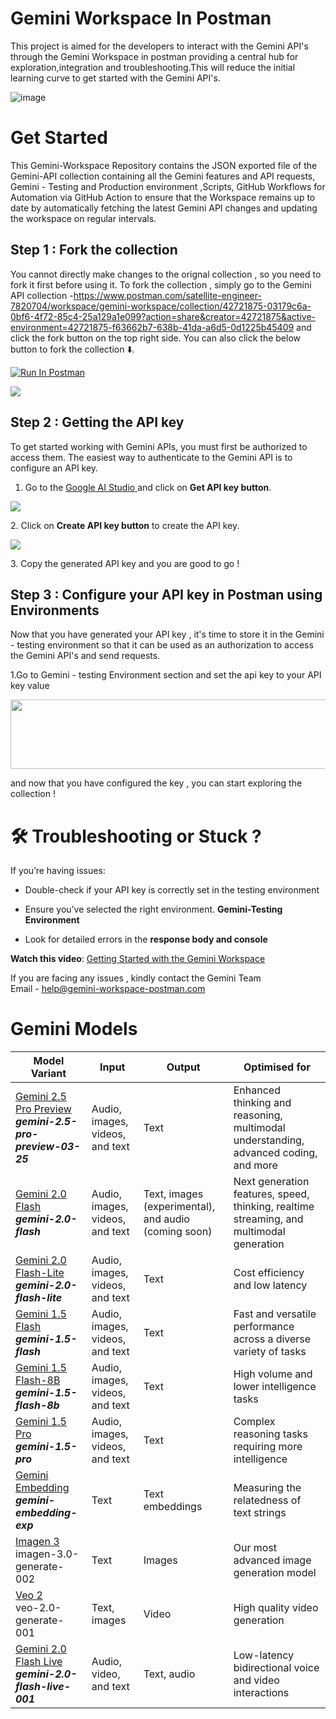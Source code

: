 # Gemini Workspace In Postman       

This project is aimed for the developers to interact with the Gemini API's through the Gemini Workspace in postman providing a central hub for exploration,integration and troubleshooting.This will reduce the initial learning curve to get started with the Gemini API's.

![image](https://github.com/user-attachments/assets/45f05066-b28f-4393-a507-1a97dbdbe157)



# Get Started
This Gemini-Workspace Repository contains the JSON exported file of the Gemini-API collection containing all the Gemini features and API requests, Gemini - Testing and Production environment ,Scripts, GitHub Workflows for Automation via GitHub Action to ensure that the Workspace remains up to date by automatically fetching the latest Gemini API changes and updating the workspace on regular intervals.

## Step 1 : Fork the collection

You cannot directly make changes to the orignal collection , so you need to fork it first before using it. To fork the collection , simply go to the Gemini API collection -https://www.postman.com/satellite-engineer-7820704/workspace/gemini-workspace/collection/42721875-03179c6a-0bf6-4f72-85c4-25a129a1e099?action=share&creator=42721875&active-environment=42721875-f63662b7-638b-41da-a6d5-0d1225b45409 and click the fork button on the top right side. You can also click the below button to fork the collection ⬇️.

  [<img src="https://run.pstmn.io/button.svg" alt="Run In Postman">](https://app.getpostman.com/run-collection/42721875-03179c6a-0bf6-4f72-85c4-25a129a1e099?action=collection%2Ffork&source=rip_markdown&collection-url=entityId%3D42721875-03179c6a-0bf6-4f72-85c4-25a129a1e099%26entityType%3Dcollection%26workspaceId%3D2f9d5f9f-aea6-4fdf-bb27-0b87d62b69f9)

<img src="https://content.pstmn.io/3a5b447d-6821-42c8-9218-87fcc06176ba/Zm9yayBpbWcucG5n">

## Step 2 : Getting the API key

To get started working with Gemini APIs, you must first be authorized to access them. The easiest way to authenticate to the Gemini API is to configure an API key.

1. Go to the [Google AI Studio ](https://aistudio.google.com/prompts/new_chat) and click on **Get API key button**.
    

<img src="https://content.pstmn.io/32c9c665-ad5a-4538-b86e-11b1c007c7fc/MXN0IEd1aWRlLnBuZw==">

2\. Click on **Create API key button** to create the API key.

<img src="https://content.pstmn.io/7c531cdf-2128-40ed-8f66-17a1acf126fb/R3VpZGUgMi5wbmc=">

3\. Copy the generated API key and you are good to go !

## Step 3 : Configure your API key in Postman using Environments

Now that you have generated your API key , it's time to store it in the Gemini - testing environment so that it can be used as an authorization to access the Gemini API's and send requests.

1.Go to Gemini - testing Environment section and set the api key to your API key value

<img src="https://content.pstmn.io/36484c28-e942-4e06-8c2e-e212eeee665f/U2NyZWVuc2hvdCAyMDI1LTAzLTA5IDE5MjQxNy5wbmc=" width="617" height="111">

and now that you have configured the key , you can start exploring the collection !

# 🛠️ Troubleshooting or Stuck ?

If you’re having issues:

- Double-check if your API key is correctly set in the testing environment
    
- Ensure you’ve selected the right environment. **Gemini-Testing Environment**
    
- Look for detailed errors in the **response body and console**
    

**Watch this video**: [Getting Started with the Gemini Workspace](https://youtu.be/YETs9UNij1I)

If you are facing any issues , kindly contact the Gemini Team  
Email - [help@gemini-workspace-postman.com<br>](https://help@gemini-workspace-postman.com)


# Gemini Models

| **Model Variant** | **Input** | **Output** | **Optimised for** |
| --- | --- | --- | --- |
| [Gemini 2.5 Pro Preview](https://ai.google.dev/gemini-api/docs/models#gemini-2.5-pro-preview-03-25)  <br>_**gemini-2.5-pro-preview-03-25**_ | Audio, images, videos, and text | Text | Enhanced thinking and reasoning, multimodal understanding, advanced coding, and more |
| [Gemini 2.0 Flash](https://ai.google.dev/gemini-api/docs/models#gemini-2.0-flash)  <br>_**gemini-2.0-flash**_ | Audio, images, videos, and text | Text, images (experimental), and audio (coming soon) | Next generation features, speed, thinking, realtime streaming, and multimodal generation |
| [Gemini 2.0 Flash-Lite](https://ai.google.dev/gemini-api/docs/models#gemini-2.0-flash-lite)  <br>_**gemini-2.0-flash-lite**_ | Audio, images, videos, and text | Text | Cost efficiency and low latency |
| [Gemini 1.5 Flash<br>](https://ai.google.dev/gemini-api/docs/models#gemini-1.5-flash)_**gemini-1.5-flash**_ | Audio, images, videos, and text | Text | Fast and versatile performance across a diverse variety of tasks |
| [Gemini 1.5 Flash-8B<br>](https://ai.google.dev/gemini-api/docs/models#gemini-1.5-flash-8b)_**gemini-1.5-flash-8b**_ | Audio, images, videos, and text | Text | High volume and lower intelligence tasks |
| [Gemini 1.5 Pro<br>](https://ai.google.dev/gemini-api/docs/models#gemini-1.5-pro)_**gemini-1.5-pro**_ | Audio, images, videos, and text | Text | Complex reasoning tasks requiring more intelligence |
| [Gemini Embedding](https://ai.google.dev/gemini-api/docs/models#gemini-embedding)  <br>_**gemini-embedding-exp**_ | Text | Text embeddings | Measuring the relatedness of text strings |
| [Imagen 3](https://ai.google.dev/gemini-api/docs/models#imagen-3)  <br>imagen-3.0-generate-002 | Text | Images | Our most advanced image generation model |
| [Veo 2](https://ai.google.dev/gemini-api/docs/models#veo-2)  <br>veo-2.0-generate-001 | Text, images | Video | High quality video generation |
| [Gemini 2.0 Flash Live](https://ai.google.dev/gemini-api/docs/models#live-api)  <br>_**gemini-2.0-flash-live-001**_ | Audio, video, and text | Text, audio | Low-latency bidirectional voice and video interactions |




